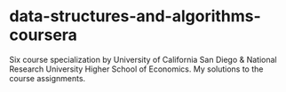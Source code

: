 # data-structures-and-algorithms-coursera
Six course specialization by University of California San Diego &amp; National Research University Higher School of Economics. My solutions to the course assignments.
